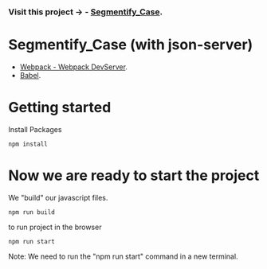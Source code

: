 ### Visit this project -> - [Segmentify_Case](https://ugurkarakurt.github.io/Segmentify_Case_GithubPage/).


# Segmentify_Case (with json-server)

- [Webpack - Webpack DevServer](https://webpack.js.org/configuration/dev-server/).
- [Babel](https://babeljs.io/).

# Getting started

Install Packages

```
npm install
```

# Now we are ready to start the project

We "build" our javascript files.
```
npm run build
```

to run project in the browser
```
npm run start
```

Note: We need to run the "npm run start" command in a new terminal.

